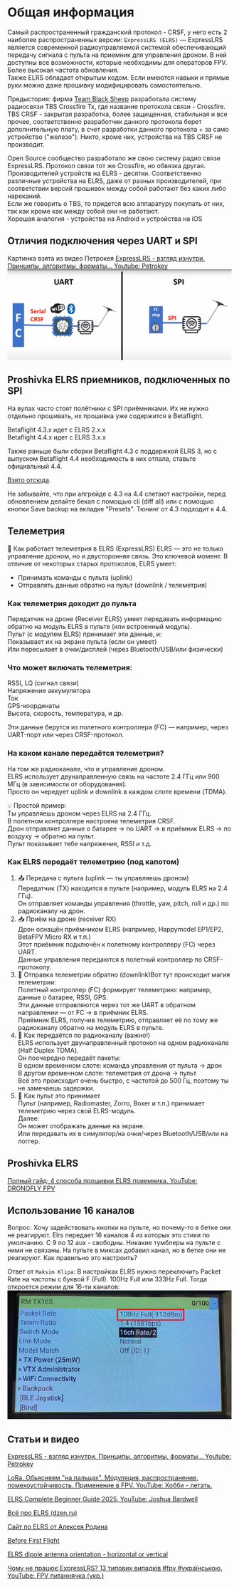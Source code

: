 # Общая информация
Самый распространенный гражданский протокол - CRSF, у него есть 2 наиболее распространенных версии:
`ExpressLRS (ELRS)` — ExpressLRS является современной радиоуправляемой системой обеспечивающий передачу сигнала с пульта на приемник для управления дроном. В ней доступны все возможности, которые необходимы для операторов FPV. Более высокая частота обновления.  
Также ELRS обладает открытым кодом. Если имеются навыки и прямые руки можно даже прошивку модифицировать самостоятельно.

Предыстория: фирма [Team Blaсk Sheep](https://www.team-blacksheep.com/) разработала систему радиосвязи TBS Crossfire Tx, где название протокола связи - Crossfire.   
TBS CRSF - закрытая разработка, более защищенная, стабильная и все прочее, соответственно разработчик данного протокола берет дополнительную плату, в счет разработки данного протокола + за само устройство ("железо"). Никто, кроме них, устройства на TBS CRSF не производит.  

Open Source сообщество разработало же свою систему радио связи ExpressLRS. Протокол связи тот же Crossfire, но обвязка другая.  
Производителей устройств на ELRS - десятки.
Соответственно различные устройства на ELRS, даже от разных производителей, при соответствии версий прошивок между собой работают без каких либо нареканий.   
Если же говорить о TBS, то придется всю аппаратуру покупать от них, так как кроме как между собой они не работают.  
Хорошая аналогия - устройства на Android и устройства на iOS

## Отличия подключения через UART и  SPI
Картинка взята из видео Петрокея [ExpressLRS - взгляд изнутри. Принципы, алгоритмы, форматы... Youtube: Petrokey](https://www.youtube.com/watch?v=WoXPkvHTBi4)   
![](UART_vs_SPI.png)

## Proshivka ELRS приемников, подключенных по SPI
На вупах часто стоят полётники с SPI приёмниками. Их не нужно отдельно прошивать, их прошивка уже содержится в Betaflight.
 
Betaflight 4.3.x идет с ELRS 2.x.x  
Betaflight 4.4.x идет с ELRS 3.x.x  

Также раньше были сборки Betaflight 4.3 с поддержкой ELRS 3, но с выпуском Betaflight 4.4 необходимость в них отпала, ставьте официальный 4.4.

[Взято отсюда](https://www.expresslrs.org/hardware/spi-receivers/).

Не забывайте, что при апгрейде с 4.3 на 4.4 слетают настройки, перед обновлением делайте бекап с помощью cli (diff all) или с помощью кнопки Save backup на вкладке "Presets". Тюнинг от 4.3 подходит к 4.4.

## Телеметрия
📡 Как работает телеметрия в ELRS (ExpressLRS)
ELRS — это не только управление дроном, но и двусторонняя связь. Это ключевой момент. В отличие от некоторых старых протоколов, ELRS умеет:  
- Принимать команды с пульта (uplink)  
- Отправлять данные обратно на пульт (downlink / телеметрия)  

### Как телеметрия доходит до пульта
Передатчик на дроне (Receiver ELRS) умеет передавать информацию обратно на модуль ELRS в пульте (или встроенный модуль).  
Пульт (с модулем ELRS) принимает эти данные, и:  
Показывает их на экране пульта (если он умеет)  
Или пересылает в очки/дисплей (через Bluetooth/USB/или физически)

### Что может включать телеметрия:
RSSI, LQ (сигнал связи)  
Напряжение аккумулятора  
Ток  
GPS-координаты  
Высота, скорость, температура, и др.  

Эти данные берутся из полетного контроллера (FC) — например, через UART-порт или через CRSF-протокол.  

### На каком канале передаётся телеметрия?
На том же радиоканале, что и управление дроном.  
ELRS использует двунаправленную связь на частоте 2.4 ГГц или 900 МГц (в зависимости от оборудования).  
Просто он чередует uplink и downlink в каждом слоте времени (TDMA).  

💡 Простой пример:  
Ты управляешь дроном через ELRS на 2.4 ГГц.  
В полетном контроллере настроена телеметрия CRSF.  
Дрон отправляет данные о батарее → по UART → в приёмник ELRS → по воздуху → обратно на пульт.  
Пульт показывает тебе напряжение, RSSI и т.д.  

### Как ELRS передаёт телеметрию (под капотом)
1. 📤 Передача с пульта (uplink — ты управляешь дроном)  
Передатчик (TX) находится в пульте (например, модуль ELRS на 2.4 ГГц).  
Он отправляет команды управления (throttle, yaw, pitch, roll и др.) по радиоканалу на дрон.  
2. 📥 Приём на дроне (receiver RX)  
Дрон оснащён приёмником ELRS (например, Happymodel EP1/EP2, BetaFPV Micro RX и т.п.)  
Этот приёмник подключён к полетному контроллеру (FC) через UART.  
Данные управления передаются в полетный контроллер по CRSF-протоколу.  
3. 📡 Отправка телеметрии обратно (downlink)Вот тут происходит магия телеметрии:  
Полетный контроллер (FC) формирует телеметрию: например, данные о батарее, RSSI, GPS.  
Эти данные отправляются через тот же UART в обратном направлении — от FC → в приёмник ELRS.  
Приёмник ELRS, получив телеметрию, отправляет её по тому же радиоканалу обратно на модуль ELRS в пульте.  
4. 📶 Как передаётся по радиоканалу (важно!)  
ELRS использует двунаправленный протокол на одном радиоканале (Half Duplex TDMA).  
Он поочередно передаёт пакеты:  
В одном временном слоте: команда управления от пульта → дрон  
В другом временном слоте: телеметрия от дрона → пульт  
Всё это происходит очень быстро, с частотой до 500 Гц, поэтому ты не замечаешь задержки.  
5. 🧾 Как пульт это принимает  
Пульт (например, Radiomaster, Zorro, Boxer и т.п.) принимает телеметрию через свой ELRS-модуль.  
Далее:  
Он может отображать данные на экране.  
Или передавать их в симулятор/на очки/через Bluetooth/USB/или на логгер.  

## Proshivka ELRS
[Полный гайд: 4 способа прошивки ELRS приемника. YouTube: DRONOFLY FPV](https://www.youtube.com/watch?v=meUq4ThdNGc)

## Использование 16 каналов
Вопрос: Хочу задействовать кнопки на пульте, но почему-то в бетке они не реагируют. Elrs передает 16 каналов 4 из которых это стики по умолчанию. С 9 по 12 aux - свободны. Никакие тумблеры на пульте с ними не связаны. На пульте в миксах добавил канал, но в бетке они не реагируют. Как правильно это настроить?

Ответ от `Maksim Klipa`: В настройках ELRS нужно переключить Packet Rate на частоты с буквой F (Full). 100Hz Full или 333Hz Full. Тогда откроется режим для 16-ти каналов:  
![](ELRS_16_channels.jpg)

## Статьи и видео
[ExpressLRS - взгляд изнутри. Принципы, алгоритмы, форматы... Youtube: Petrokey](https://www.youtube.com/watch?v=WoXPkvHTBi4)  

[LoRa. Обьясняем "на пальцах". Модуляция, распространение, помехоустойчивость. Применение в FPV. YouTube: Хобби - летать.](https://www.youtube.com/watch?v=-piespM0M-k)

[ELRS Complete Beginner Guide 2025. YouTube: Joshua Bardwell](https://www.youtube.com/watch?v=N0ajKoef3qs)

[Всё про ELRS (dzen.ru)](https://dzen.ru/a/ZiC61ueuLzUoSm3_)  

[Сайт по ELRS от Алексея Родина](https://expresslrs.ru/)

[Before First Flight](https://www.expresslrs.org/quick-start/pre-1stflight/)  

[ELRS dipole antenna orientation - horizontal or vertical](https://intofpv.com/t-elrs-dipole-antenna-orientation-horizontal-or-vertical)

[Чому не працює ExpressLRS? 13 типових випадків #fpv #українською. YouTube: FPV питаннячка (укр.)](https://www.youtube.com/watch?v=ffJMgkCRWZk)


